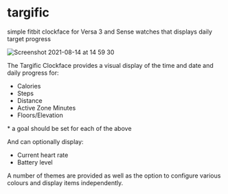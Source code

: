 # targific
simple fitbit clockface for Versa 3 and Sense watches that displays daily target progress

![Screenshot 2021-08-14 at 14 59 30](https://user-images.githubusercontent.com/54156540/129479533-96c2c580-58a6-4183-bf7e-f2db89952f1b.png)

The Targific Clockface provides a visual display of the time and date and daily progress for:

- Calories
- Steps
- Distance
- Active Zone Minutes
- Floors/Elevation

\* a goal should be set for each of the above

And can optionally display:

- Current heart rate
- Battery level

A number of themes are provided as well as the option to configure various colours and display items independently.
